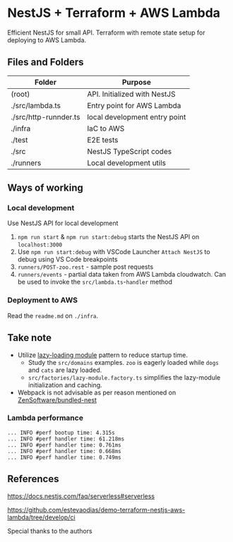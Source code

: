 # NestJS + Terraform + AWS Lambda

Efficient NestJS for small API. Terraform with remote state setup for deploying to AWS Lambda.

## Files and Folders

| Folder                | Purpose                       |
| --------------------- | ----------------------------- |
| (root)                | API. Initialized with NestJS  |
| ./src/lambda.ts       | Entry point for AWS Lambda    |
| ./src/http-runnder.ts | local development entry point |
| ./infra               | IaC to AWS                    |
| ./test                | E2E tests                     |
| ./src                 | NestJS TypeScript codes       |
| ./runners             | Local development utils       |

## Ways of working

### Local development

Use NestJS API for local development

1.  `npm run start` & `npm run start:debug` starts the NestJS API on `localhost:3000`
2.  Use `npm run start:debug` with VSCode Launcher `Attach NestJS` to debug using VS Code breakpoints
3.  `runners/POST-zoo.rest` - sample post requests
4.  `runners/events` - partial data taken from AWS Lambda cloudwatch. Can be used to invoke the `src/lambda.ts`-`handler` method

### Deployment to AWS

Read the `readme.md` on `./infra`.

## Take note

- Utilize [lazy-loading module](https://docs.nestjs.com/fundamentals/lazy-loading-modules) pattern to reduce startup time.
  - Study the `src/domains` examples. `zoo` is eagerly loaded while `dogs` and `cats` are lazy loaded.
  - `src/factories/lazy-module.factory.ts` simplifies the lazy-module initialization and caching.
- Webpack is not advisable as per reason mentioned on [ZenSoftware/bundled-nest](https://github.com/ZenSoftware/bundled-nest#-now-archived-for-historical-reference-)

### Lambda performance

```log
... INFO #perf bootup time: 4.315s
... INFO #perf handler time: 61.218ms
... INFO #perf handler time: 0.761ms
... INFO #perf handler time: 0.668ms
... INFO #perf handler time: 0.749ms
```

## References

https://docs.nestjs.com/faq/serverless#serverless

https://github.com/estevaodias/demo-terraform-nestjs-aws-lambda/tree/develop/ci

Special thanks to the authors
